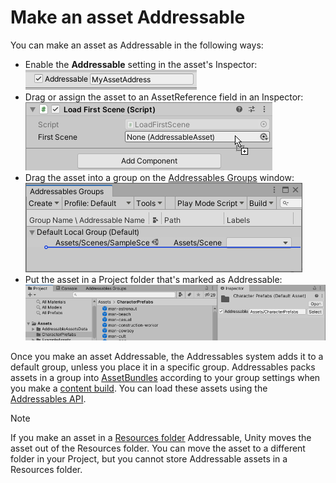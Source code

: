 # Make an asset Addressable

You can make an asset as Addressable in the following ways:

* Enable the __Addressable__ setting in the asset's Inspector:
  ![](images/get-started-addressable-setting.png)
* Drag or assign the asset to an AssetReference field in an Inspector:
  ![](images/get-started-assetreference.png)
* Drag the asset into a group on the [Addressables Groups](GroupsWindow.md) window:
  ![](images/get-started-addressables-groups.png)
* Put the asset in a Project folder that's marked as Addressable:
  ![](images/get-started-addressables-folder.png)

Once you make an asset Addressable, the Addressables system adds it to a default group, unless you place it in a specific group. Addressables packs assets in a group into [AssetBundles](xref:AssetBundlesIntro) according to your group settings when you make a [content build](xref:addressables-builds). You can load these assets using the [Addressables API](xref:addressables-api-load-asset-async).

> [!NOTE]
> If you make an asset in a [Resources folder](xref:SpecialFolders) Addressable, Unity moves the asset out of the Resources folder. You can move the asset to a different folder in your Project, but you cannot store Addressable assets in a Resources folder.

